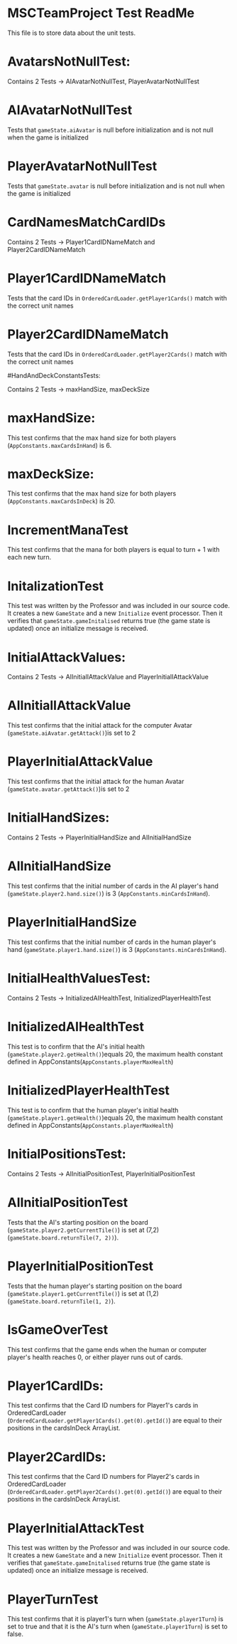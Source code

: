 # MSCTeamProject Test ReadMe

This file is to store data about the unit tests.

# AvatarsNotNullTest:

Contains 2 Tests -> AIAvatarNotNullTest, PlayerAvatarNotNullTest

# AIAvatarNotNullTest

Tests that `gameState.aiAvatar` is null before initialization and is not null when the game is initialized 

# PlayerAvatarNotNullTest

Tests that `gameState.avatar` is null before initialization and is not null when the game is initialized 

# CardNamesMatchCardIDs

Contains 2 Tests -> Player1CardIDNameMatch and Player2CardIDNameMatch

# Player1CardIDNameMatch

Tests that the card IDs in `OrderedCardLoader.getPlayer1Cards()` match with the correct unit names

# Player2CardIDNameMatch

Tests that the card IDs in `OrderedCardLoader.getPlayer2Cards()` match with the correct unit names

#HandAndDeckConstantsTests:

Contains 2 Tests -> maxHandSize, maxDeckSize

# maxHandSize:

This test confirms that the max hand size for both players (`AppConstants.maxCardsInHand`) is 6.

# maxDeckSize: 

This test confirms that the max hand size for both players (`AppConstants.maxCardsInDeck`) is 20.

# IncrementManaTest

This test confirms that the mana for both players is equal to turn + 1 with each new turn.

# InitalizationTest

This test was written by the Professor and was included in our source code. It creates a new `GameState` and a new `Initialize` event processor. Then it verifies that `gameState.gameInitalised` returns true (the game state is updated) once an initialize message is received. 

# InitialAttackValues:

Contains 2 Tests -> AIInitialIAttackValue and PlayerInitialIAttackValue

# AIInitialIAttackValue

This test confirms that the initial attack for the computer Avatar (`gameState.aiAvatar.getAttack()`)is set to 2

# PlayerInitialAttackValue

This test confirms that the initial attack for the human Avatar (`gameState.avatar.getAttack()`)is set to 2

# InitialHandSizes:

Contains 2 Tests -> PlayerInitialHandSize and AIInitialHandSize 

# AIInitialHandSize

This test confirms that the initial number of cards in the AI player's hand (`gameState.player2.hand.size()`) is 3 (`AppConstants.minCardsInHand`).

# PlayerInitialHandSize

This test confirms that the initial number of cards in the human player's hand (`gameState.player1.hand.size()`) is 3 (`AppConstants.minCardsInHand`). 

# InitialHealthValuesTest:

Contains 2 Tests -> InitializedAIHealthTest, InitializedPlayerHealthTest

# InitializedAIHealthTest

This test is to confirm that the AI's initial health (`gameState.player2.getHealth()`)equals 20, the maximum health constant defined in AppConstants(`AppConstants.playerMaxHealth`)

# InitializedPlayerHealthTest

This test is to confirm that the human player's initial health (`gameState.player1.getHealth()`)equals 20, the maximum health constant defined in AppConstants(`AppConstants.playerMaxHealth`)

# InitialPositionsTest:

Contains 2 Tests -> AIInitialPositionTest, PlayerInitialPositionTest

# AIInitialPositionTest

Tests that the AI's starting position on the board (`gameState.player2.getCurrentTile()`) is set at (7,2) (`gameState.board.returnTile(7, 2))`).

# PlayerInitialPositionTest

Tests that the human player's starting position on the board (`gameState.player1.getCurrentTile()`) is set at (1,2) (`gameState.board.returnTile(1, 2)`).

# IsGameOverTest

This test confirms that the game ends when the human or computer player's health reaches 0, or either player runs out of cards. 

# Player1CardIDs: 

This test confirms that the Card ID numbers for Player1's cards in OrderedCardLoader (`OrderedCardLoader.getPlayer1Cards().get(0).getId()`) are equal to their positions in the cardsInDeck ArrayList.

# Player2CardIDs: 

This test confirms that the Card ID numbers for Player2's cards in OrderedCardLoader (`OrderedCardLoader.getPlayer2Cards().get(0).getId()`) are equal to their positions in the cardsInDeck ArrayList.

# PlayerInitialAttackTest

This test was written by the Professor and was included in our source code. It creates a new `GameState` and a new `Initialize` event processor. Then it verifies that `gameState.gameInitalised` returns true (the game state is updated) once an initialize message is received. 

# PlayerTurnTest

This test confirms that it is player1's turn when (`gameState.player1Turn`) is set to true and that it is the AI's turn when (`gameState.player1Turn`) is set to false.


